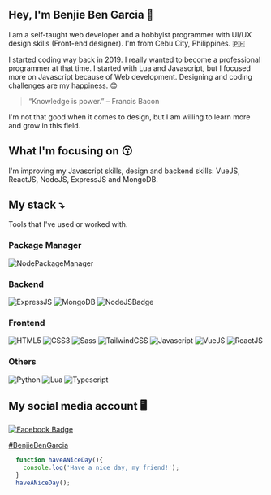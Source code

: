 ## Hey, I'm Benjie Ben Garcia 👋

I am a self-taught web developer and a hobbyist programmer with UI/UX design skills (Front-end designer). I'm from Cebu City, Philippines. 🇵🇭

I started coding way back in 2019. I really wanted to become a professional programmer at that time. I started with Lua and Javascript, but I focused more on Javascript because of Web development. Designing and coding challenges are my happiness. 😊

> “Knowledge is power.” – Francis Bacon

I'm not that good when it comes to design, but I am willing to learn more and grow in this field.


## What I'm focusing on 😗

I'm improving my Javascript skills, design and backend skills: VueJS, ReactJS, NodeJS, ExpressJS and MongoDB. 


## My stack ⤵️

Tools that I've used or worked with.

### Package Manager
![NodePackageManager](https://img.shields.io/badge/npm-CB3837?style=for-the-badge&logo=npm&logoColor=white) 

### Backend
![ExpressJS](https://img.shields.io/badge/Express.js-000000?style=for-the-badge&logo=express&logoColor=white)
![MongoDB](https://img.shields.io/badge/MongoDB-4EA94B?style=for-the-badge&logo=mongodb&logoColor=white)
![NodeJSBadge](https://img.shields.io/badge/Node.js-43853D?style=for-the-badge&logo=node-dot-js&logoColor=white)

### Frontend
![HTML5](https://img.shields.io/badge/HTML5-E34F26?style=for-the-badge&logo=html5&logoColor=white)
![CSS3](https://img.shields.io/badge/CSS3-1572B6?style=for-the-badge&logo=css3&logoColor=white)
![Sass](https://img.shields.io/badge/Sass-CC6699?style=for-the-badge&logo=sass&logoColor=white)
![TailwindCSS](https://img.shields.io/badge/Tailwind_CSS-38B2AC?style=for-the-badge&logo=tailwind-css&logoColor=white)
![Javascript](https://img.shields.io/badge/JavaScript-F7DF1E?style=for-the-badge&logo=javascript&logoColor=black)
![VueJS](https://img.shields.io/badge/Vue.js-35495E?style=for-the-badge&logo=vue-dot-js&logoColor=4FC08D)
![ReactJS](https://img.shields.io/badge/React-20232A?style=for-the-badge&logo=react&logoColor=61DAFB)

### Others
![Python](https://img.shields.io/badge/Python-3776AB?style=for-the-badge&logo=python&logoColor=white)
![Lua](https://img.shields.io/badge/Lua-2C2D72?style=for-the-badge&logo=lua&logoColor=white)
![Typescript](https://img.shields.io/badge/TypeScript-007ACC?style=for-the-badge&logo=typescript&logoColor=white)

## My social media account 🖥️

[![Facebook Badge](https://img.shields.io/badge/Facebook-1877F2?style=for-the-badge&logo=facebook&logoColor=white)](https://facebook.com/benjiebengarcia)

[#BenjieBenGarcia](https://benjiebengarcia.netlify.com)

```javascript
  function haveANiceDay(){
    console.log('Have a nice day, my friend!');
  }
  haveANiceDay();
```
